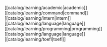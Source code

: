 [[catalog/learning/academic|academic]]  
[[catalog/learning/command|command]]   
[[catalog/learning/intern|intern]]  
[[catalog/learning/language|language]]  
[[catalog/learning/programming|programming]]  
[[catalog/learning/language|language]]  
[[catalog/learning/toefl|toefl]]  